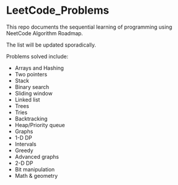 # LeetCode_Problems

This repo documents the sequential learning of programming using NeetCode Algorithm Roadmap.

The list will be updated sporadically.

Problems solved include:

- Arrays and Hashing
- Two pointers
- Stack
- Binary search
- Sliding window
- Linked list
- Trees
- Tries
- Backtracking
- Heap/Priority queue
- Graphs
- 1-D DP
- Intervals
- Greedy
- Advanced graphs
- 2-D DP
- Bit manipulation
- Math & geometry
